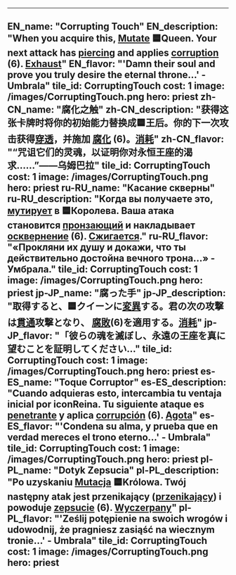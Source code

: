 ---

EN_name: "Corrupting Touch"
EN_description: "When you acquire this, <u>Mutate</u> 🟦Queen. Your next attack has <u>piercing</u> and applies  <u>corruption</u> (6). <u>Exhaust</u>"
EN_flavor: "'Damn their soul and prove you truly desire the eternal throne...' - Umbrala"
tile_id: CorruptingTouch
cost: 1
image: /images/CorruptingTouch.png
hero: priest
zh-CN_name: "腐化之触"
zh-CN_description: "获得这张卡牌时将你的初始能力替换成🟦王后。你的下一次攻击获得<u>穿透</u>，并施加 <u>腐化</u> (6)。<u>消耗</u>"
zh-CN_flavor: "“咒诅它们的灵魂，以证明你对永恒王座的渴求……”——乌姆巴拉"
tile_id: CorruptingTouch
cost: 1
image: /images/CorruptingTouch.png
hero: priest
ru-RU_name: "Касание скверны"
ru-RU_description: "Когда вы получаете это, <u>мутирует</u> в 🟦Королева. Ваша атака становится <u>пронзающий</u> и накладывает  <u>осквернение</u> (6). <u>Сжигается</u>."
ru-RU_flavor: "«Прокляни их душу и докажи, что ты действительно достойна вечного трона...» - Умбрала."
tile_id: CorruptingTouch
cost: 1
image: /images/CorruptingTouch.png
hero: priest
jp-JP_name: "腐った手"
jp-JP_description: "取得すると、🟦クイーンに<u>変異</u>する。君の次の攻撃は<u>貫通</u>攻撃となり、 <u>腐敗</u>(6)を適用する。<u>消耗</u>"
jp-JP_flavor: "「彼らの魂を滅ぼし、永遠の王座を真に望むことを証明してください..."
tile_id: CorruptingTouch
cost: 1
image: /images/CorruptingTouch.png
hero: priest
es-ES_name: "Toque Corruptor"
es-ES_description: "Cuando adquieras esto, intercambia tu ventaja inicial por iconReina. Tu siguiente ataque es <u>penetrante</u> y aplica  <u>corrupción</u> (6). <u>Agota</u>"
es-ES_flavor: "'Condena su alma, y prueba que en verdad mereces el trono eterno...' - Umbrala"
tile_id: CorruptingTouch
cost: 1
image: /images/CorruptingTouch.png
hero: priest
pl-PL_name: "Dotyk Zepsucia"
pl-PL_description: "Po uzyskaniu <u>Mutacja</u> 🟦Królowa. Twój następny atak jest przenikający (<u>przenikający</u>) i powoduje  <u>zepsucie</u> (6). <u>Wyczerpany</u>"
pl-PL_flavor: "'Ześlij potępienie na swoich wrogów i udowodnij, że pragniesz zasiąść na wiecznym tronie...' - Umbrala"
tile_id: CorruptingTouch
cost: 1
image: /images/CorruptingTouch.png
hero: priest
---